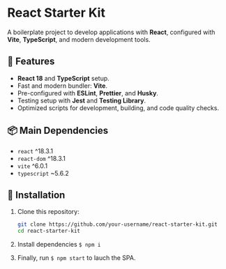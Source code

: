 # React Starter Kit

A boilerplate project to develop applications with **React**, configured with **Vite**, **TypeScript**, and modern development tools.

## 🚀 Features

- **React 18** and **TypeScript** setup.
- Fast and modern bundler: **Vite**.
- Pre-configured with **ESLint**, **Prettier**, and **Husky**.
- Testing setup with **Jest** and **Testing Library**.
- Optimized scripts for development, building, and code quality checks.

## 📦 Main Dependencies

- `react` ^18.3.1
- `react-dom` ^18.3.1
- `vite` ^6.0.1
- `typescript` ~5.6.2

## 🔧 Installation

1. Clone this repository:

   ```bash
   git clone https://github.com/your-username/react-starter-kit.git
   cd react-starter-kit
   ```

2. Install dependencies `$ npm i `
3. Finally, run `$ npm start` to lauch the SPA.
